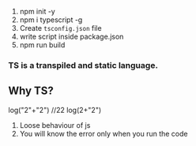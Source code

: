 1. npm init -y
2. npm i typescript -g
3. Create `tsconfig.json` file
4. write script inside package.json
5. npm run build

### TS is a transpiled and static language.

## Why TS?

log("2"+"2") //22
log(2+"2")

1. Loose behaviour of js
2. You will know the error only when you run the code

